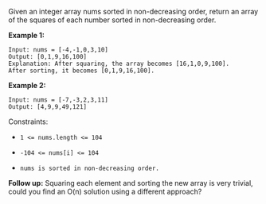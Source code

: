 Given an integer array nums sorted in non-decreasing order, return an array of the squares of each number sorted in non-decreasing order.

**Example 1:**
```
Input: nums = [-4,-1,0,3,10]
Output: [0,1,9,16,100]
Explanation: After squaring, the array becomes [16,1,0,9,100].
After sorting, it becomes [0,1,9,16,100].
```

**Example 2:**

```
Input: nums = [-7,-3,2,3,11]
Output: [4,9,9,49,121]
```

Constraints:

* ```1 <= nums.length <= 104```

* ```-104 <= nums[i] <= 104```


* ```nums is sorted in non-decreasing order.```

**Follow up:** Squaring each element and sorting the new array is very trivial, could you find an O(n) solution using a different approach?
